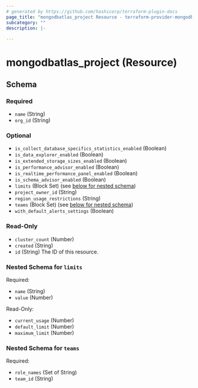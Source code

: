 ```yaml
---
# generated by https://github.com/hashicorp/terraform-plugin-docs
page_title: "mongodbatlas_project Resource - terraform-provider-mongodbatlas"
subcategory: ""
description: |-
  
---
```


# mongodbatlas_project (Resource)





<!-- schema generated by tfplugindocs -->
## Schema

### Required

- `name` (String)
- `org_id` (String)

### Optional

- `is_collect_database_specifics_statistics_enabled` (Boolean)
- `is_data_explorer_enabled` (Boolean)
- `is_extended_storage_sizes_enabled` (Boolean)
- `is_performance_advisor_enabled` (Boolean)
- `is_realtime_performance_panel_enabled` (Boolean)
- `is_schema_advisor_enabled` (Boolean)
- `limits` (Block Set) (see [below for nested schema](#nestedblock--limits))
- `project_owner_id` (String)
- `region_usage_restrictions` (String)
- `teams` (Block Set) (see [below for nested schema](#nestedblock--teams))
- `with_default_alerts_settings` (Boolean)

### Read-Only

- `cluster_count` (Number)
- `created` (String)
- `id` (String) The ID of this resource.

<a id="nestedblock--limits"></a>
### Nested Schema for `limits`

Required:

- `name` (String)
- `value` (Number)

Read-Only:

- `current_usage` (Number)
- `default_limit` (Number)
- `maximum_limit` (Number)


<a id="nestedblock--teams"></a>
### Nested Schema for `teams`

Required:

- `role_names` (Set of String)
- `team_id` (String)
